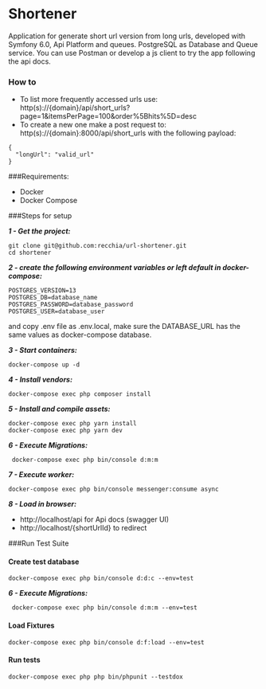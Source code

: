 # Shortener
Application for generate short url version from long urls, developed with Symfony 6.0, Api Platform and queues. PostgreSQL as Database and Queue service. You can use Postman or develop a js client to try the app following the api docs.

### How to
* To list more frequently accessed urls use: http(s)://{domain}/api/short_urls?page=1&itemsPerPage=100&order%5Bhits%5D=desc
* To create a new one make a post request to: http(s)://{domain}:8000/api/short_urls with the following payload:
```{json}
{
  "longUrl": "valid_url"
}
```
###Requirements:

* Docker
* Docker Compose

###Steps for setup

***1 - Get the project:***
```{bash}
git clone git@github.com:recchia/url-shortener.git
cd shortener
```

***2 - create the following environment variables or left default in docker-compose:***

```{bash}
POSTGRES_VERSION=13
POSTGRES_DB=database_name
POSTGRES_PASSWORD=database_password
POSTGRES_USER=database_user
```

and copy .env file as .env.local, make sure the DATABASE_URL has the same values as docker-compose database.

***3 - Start containers:***
```{bash}
docker-compose up -d
```

***4 - Install vendors:***
```{bash}
docker-compose exec php composer install
```

***5 - Install and compile assets:***
```{bash}
docker-compose exec php yarn install
docker-compose exec php yarn dev
```

***6 - Execute Migrations:***
```{bash}
 docker-compose exec php bin/console d:m:m
```

***7 - Execute worker:***
```{bash}
docker-compose exec php bin/console messenger:consume async
```

***8 - Load in browser:***

* http://localhost/api for Api docs (swagger UI)
* http://localhost/{shortUrlId} to redirect

###Run Test Suite
#### Create test database
```{bash}
docker-compose exec php bin/console d:d:c --env=test
```
***6 - Execute Migrations:***
```{bash}
 docker-compose exec php bin/console d:m:m --env=test
```
#### Load Fixtures
```{bash}
docker-compose exec php bin/console d:f:load --env=test
```
#### Run tests
```{bash}
docker-compose exec php php bin/phpunit --testdox
```
